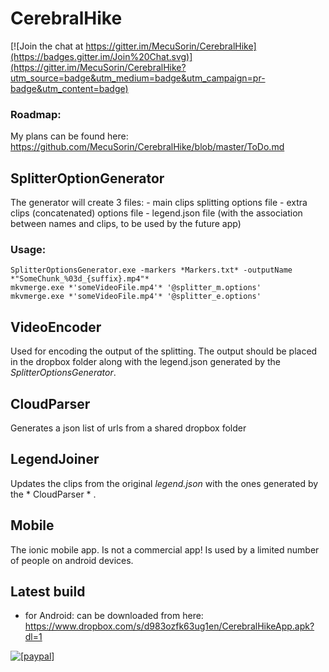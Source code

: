 # CerebralHike

[![Join the chat at https://gitter.im/MecuSorin/CerebralHike](https://badges.gitter.im/Join%20Chat.svg)](https://gitter.im/MecuSorin/CerebralHike?utm_source=badge&utm_medium=badge&utm_campaign=pr-badge&utm_content=badge)

### Roadmap:
My plans can be found here: https://github.com/MecuSorin/CerebralHike/blob/master/ToDo.md 


## SplitterOptionGenerator
The generator will create 3 files:
	- main clips splitting options file
	- extra clips (concatenated) options file
	- legend.json file (with the association between names and clips, to be used by the future app)

### Usage:

~~~
SplitterOptionsGenerator.exe -markers *Markers.txt* -outputName *"SomeChunk_%03d_{suffix}.mp4"*
mkvmerge.exe *'someVideoFile.mp4'* '@splitter_m.options'
mkvmerge.exe *'someVideoFile.mp4'* '@splitter_e.options'
~~~

## VideoEncoder
Used for encoding the output of the splitting. The output should be placed in the dropbox folder along with the legend.json generated by the *SplitterOptionsGenerator*.

## CloudParser
Generates a json list of urls from a shared dropbox folder

## LegendJoiner
Updates the clips from the original *legend.json* with the ones generated by the * CloudParser * .

## Mobile
The ionic mobile app. Is not a commercial app! Is used by a limited number of people on android devices.

## Latest build
- for Android: can be downloaded from here: https://www.dropbox.com/s/d983ozfk63ug1en/CerebralHikeApp.apk?dl=1


<a href="https://www.paypal.com/cgi-bin/webscr?cmd=_donations&business=WKPS2DT7CNBBQ&lc=RO&item_name=Encourages%20further%20development%20of%20application%20CerebralHike&item_number=open%2dsource%20CerebralHike&currency_code=EUR&bn=PP%2dDonationsBF%3abtn_donateCC_LG%2egif%3aNonHosted">
<img src="https://camo.githubusercontent.com/bce14c8e2e39ba0464551b34602b4c60c182526b/68747470733a2f2f7777772e70617970616c6f626a656374732e636f6d2f656e5f55532f692f62746e2f62746e5f646f6e6174655f4c472e676966" alt="[paypal]" data-canonical-src="https://www.paypalobjects.com/en_US/i/btn/btn_donate_LG.gif" style="max-width:100%;">
</a>
